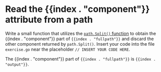 # Read the {{index . "component"}} attribute from a path

Write a small function that utilizes the [`path.Split()` function](https://pkg.go.dev/path#Split) to obtain the {{index . "component"}} part of `{{index . "fullpath"}}` and discard the other component returned by `path.Split()`. Insert your code into the file `exercise.go` near the placeholder `// INSERT YOUR CODE HERE`.

The {{index . "component"}} part of `{{index . "fullpath"}}` is `{{index . "output"}}`.
